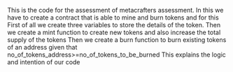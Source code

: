 This is the code for the assessment of metacrafters assessment.
In this we have to create a contract that is able to mine and burn tokens and for this
First of all we create three variables to store the details of the token.
Then we create a mint function to create new tokens and also increase the total supply of the tokens
Then we create a burn function to burn existing tokens of an address given that no_of_tokens_address>=no_of_tokens_to_be_burned
This explains the logic and intention of our code

